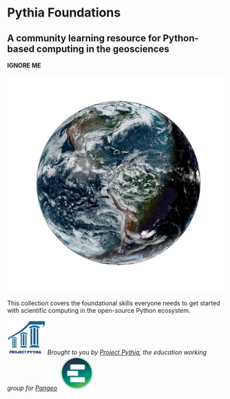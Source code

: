 # Pythia Foundations

## A community learning resource for Python-based computing in the geosciences

**IGNORE ME**

<img src="images/pretty-earth.png" alt="Pretty Earth" width="600px">

This collection covers the foundational skills everyone needs to get started with scientific computing in the open-source Python ecosystem.

<img src="images/logos/ProjectPythia_Logo_Final-01-Blue.svg" alt="Project Pythia logo" height="80px"> _Brought to you by [Project Pythia](https://projectpythia.org), the education working group for [Pangeo](https://pangeo.io)_ <img src="https://raw.githubusercontent.com/pangeo-data/pangeo/master/docs/_static/small_e_logo_cropped.png" alt="Pangeo logo" height="80px">
